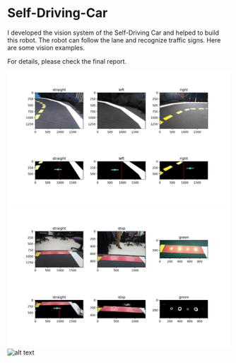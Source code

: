 # Self-Driving-Car

I developed the vision system of the Self-Driving Car and helped to build this robot. The robot can follow the lane and recognize traffic signs. Here are some vision examples.

For details, please check the final report.

![alt text](https://github.com/Line-Yin/Self-Driving-Car/blob/master/straight.jpg)
![alt text](https://github.com/Line-Yin/Self-Driving-Car/blob/master/stop.jpg)
![alt text](https://github.com/Line-Yin/Self-Driving-Car/blob/master/self-driving-car.jpeg)
